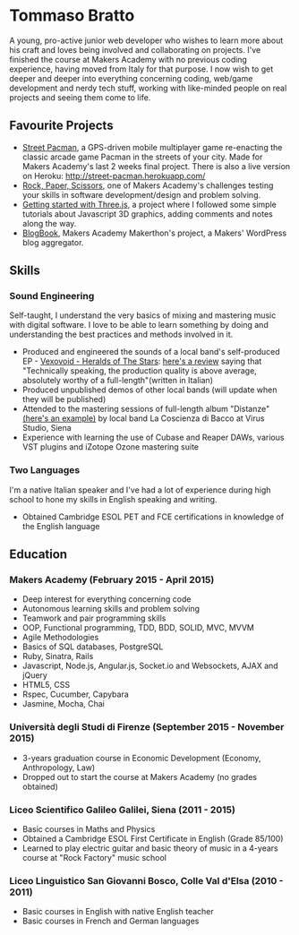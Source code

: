 # Tommaso Bratto

A young, pro-active junior web developer who wishes to learn more about his craft and loves being involved and collaborating on projects. I've finished the course at Makers Academy with no previous coding experience, having moved from Italy for that purpose.
I now wish to get deeper and deeper into everything concerning coding, web/game development and nerdy tech stuff, working with like-minded people on real projects and seeing them come to life.

## Favourite Projects

- [Street Pacman](https://github.com/tommasobratto/pacman-clientside), a GPS-driven mobile multiplayer game re-enacting the classic arcade game Pacman in the streets of your city. Made for Makers Academy's last 2 weeks final project. There is also a live version on Heroku: http://street-pacman.herokuapp.com/
- [Rock, Paper, Scissors](https://github.com/tommasobratto/rock_paper_scissors-challenge), one of Makers Academy's challenges testing your skills in software development/design and problem solving.
- [Getting started with Three.js](https://github.com/tommasobratto/Getting-started-with-Three.js), a project where I followed some simple tutorials about Javascript 3D graphics, adding comments and notes along the way.
- [BlogBook](https://github.com/GruntingUnicorns/blogbook), Makers Academy Makerthon's project, a Makers' WordPress blog aggregator.

## Skills

### Sound Engineering

Self-taught, I understand the very basics of mixing and mastering music with digital software. I love to be able to learn something by doing and understanding the best practices and methods involved in it.

- Produced and engineered the sounds of a local band's self-produced EP - [Vexovoid - Heralds of The Stars](https://www.youtube.com/watch?v=VOzcgVoXehI): [here's a review](http://www.rockandmetalinmyblood.com/recensioni/VEXOVOID---Heralds-of-the-Stars/2014---Indipendent/2116/) saying that "Technically speaking, the production quality is above average, absolutely worthy of a full-length"(written in Italian)
- Produced unpublished demos of other local bands (will update when they will be published)
- Attended to the mastering sessions of full-length album "Distanze" [(here's an example)](https://www.youtube.com/watch?v=4IFdkGaWHwI) by local band La Coscienza di Bacco at Virus Studio, Siena
- Experience with learning the use of Cubase and Reaper DAWs, various VST plugins and iZotope Ozone mastering suite

### Two Languages

I'm a native Italian speaker and I've had a lot of experience during high school to hone my skills in English speaking and writing.

- Obtained Cambridge ESOL PET and FCE certifications in knowledge of the English language

## Education

### Makers Academy (February 2015 - April 2015)

- Deep interest for everything concerning code
- Autonomous learning skills and problem solving
- Teamwork and pair programming skills
- OOP, Functional programming, TDD, BDD, SOLID, MVC, MVVM
- Agile Methodologies
- Basics of SQL databases, PostgreSQL
- Ruby, Sinatra, Rails
- Javascript, Node.js, Angular.js, Socket.io and Websockets, AJAX and jQuery
- HTML5, CSS
- Rspec, Cucumber, Capybara
- Jasmine, Mocha, Chai

### Università degli Studi di Firenze (September 2015 - November 2015)

- 3-years graduation course in Economic Development (Economy, Anthropology, Law)
- Dropped out to start the course at Makers Academy (no grades obtained)

### Liceo Scientifico Galileo Galilei, Siena (2011 - 2015)

- Basic courses in Maths and Physics
- Obtained a Cambridge ESOL First Certificate in English (Grade 85/100)
- Learned to play electric guitar and basic theory of music in a 4-years course at "Rock Factory" music school

### Liceo Linguistico San Giovanni Bosco, Colle Val d'Elsa (2010 - 2011)

- Basic courses in English with native English teacher
- Basic courses in French and German languages
